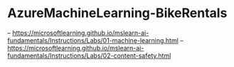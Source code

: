 # AzureMachineLearning-BikeRentals

– https://microsoftlearning.github.io/mslearn-ai-fundamentals/Instructions/Labs/01-machine-learning.html
– https://microsoftlearning.github.io/mslearn-ai-fundamentals/Instructions/Labs/02-content-safety.html

